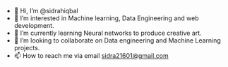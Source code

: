 - 👋 Hi, I’m @sidrahiqbal
- 👀 I’m interested in Machine learning, Data Engineering and web development.
- 🌱 I’m currently learning Neural networks to produce creative art.
- 💞️ I’m looking to collaborate on Data engineering and Machine Learning projects.
- 📫 How to reach me via email sidra21601@gmail.com

<!---
sidrahiqbal/sidrahiqbal is a ✨ special ✨ repository because its `README.md` (this file) appears on your GitHub profile.
You can click the Preview link to take a look at your changes.
--->
